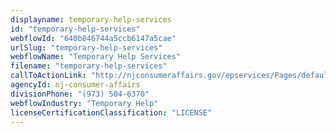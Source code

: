 ```yaml
---
displayname: temporary-help-services
id: "temporary-help-services"
webflowId: "640b846744a5ccb6147a5cae"
urlSlug: "temporary-help-services"
webflowName: "Temporary Help Services"
filename: "temporary-help-services"
callToActionLink: "http://njconsumeraffairs.gov/epservices/Pages/default.aspx"
agencyId: nj-consumer-affairs
divisionPhone: "(973) 504-6370"
webflowIndustry: "Temporary Help"
licenseCertificationClassification: "LICENSE"
---
```

